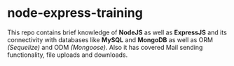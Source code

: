 # node-express-training
This repo contains brief knowledge of **NodeJS** as well as **ExpressJS** and its connectivity with databases like **MySQL** and **MongoDB** as well as ORM *(Sequelize)* and ODM *(Mongoose)*.
Also it has covered Mail sending functionality, file uploads and downloads.

